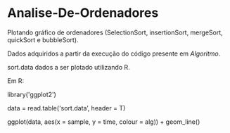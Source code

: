 # Analise-De-Ordenadores
Plotando gráfico de ordenadores (SelectionSort, insertionSort, mergeSort, quickSort e bubbleSort).

Dados adquiridos a partir da execução do código presente em $Algoritmo$. 

sort.data dados a ser plotado utilizando R.

Em R:

library('ggplot2')

data = read.table('sort.data’, header = T)

ggplot(data, aes(x = sample, y = time, colour = alg)) + geom_line()
